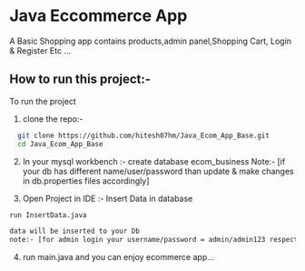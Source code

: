 
# Java Eccommerce App

A Basic Shopping app contains products,admin panel,Shopping Cart, Login & Register Etc ...


## How to run this project:- 

To run the project 
 
1. clone the repo:- 

```bash
  git clone https://github.com/hitesh07hm/Java_Ecom_App_Base.git
  cd Java_Ecom_App_Base
```
2. In your mysql workbench :- create database ecom_business
  Note:- [if your db has different name/user/password than  update & make changes in db.properties files accordingly]

  3. Open Project in IDE :-
  Insert Data in database
  ```bash
 run InsertData.java

 data will be inserted to your Db 
note:- [for admin login your username/password = admin/admin123 respectively ]
  ```
  4. run main.java and you can enjoy ecommerce app... 
